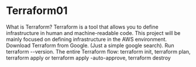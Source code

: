 # Terraform01
What is Terraform? 
Terraform is a tool that allows you to define infrastructure in human and machine-readable code. 
This project will be mainly focused on defining infrastructure in the AWS environment.
Download Terraform from Google. (Just a simple google search).
Run terraform --version.
The entire Terraform flow:
terraform init,
terraform plan,
terraform apply or terraform apply -auto-approve,
terraform destroy

